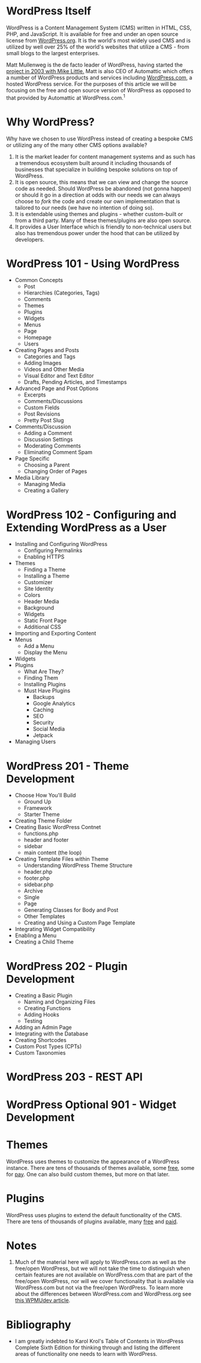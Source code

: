 # WordPress Itself
WordPress is a Content Management System (CMS) written in HTML, CSS, PHP, and JavaScript. It is available for free and under an open source license from [WordPress.org](wordpress.org). It is the world's most widely used CMS and is utilized by well over 25% of the world's websites that utilize a CMS - from small blogs to the largest enterprises.

Matt Mullenweg is the de facto leader of WordPress, having started the [project in 2003 with Mike Little.](wordpress.org/about/) Matt is also CEO of Automattic which offers a number of WordPress products and services including [WordPress.com](wordpress.com), a hosted WordPress service. For the purposes of this article we will be focusing on the free and open source version of WordPress as opposed to that provided by Automattic at WordPress.com.<sup>1</sup>

# Why WordPress?
Why have we chosen to use WordPress instead of creating a bespoke CMS or utilizing any of the many other CMS options available?

1. It is the market leader for content management systems and as such has a tremendous ecosystem built around it including thousands of businesses that specialize in building bespoke solutions on top of WordPress.
1. It is open source, this means that we can view and change the source code as needed. Should WordPress be abandoned (not gonna happen) or should it go in a direction at odds with our needs we can always choose to *fork* the code and create our own implementation that is tailored to our needs (we have no intention of doing so).
1. It is extendable using themes and plugins - whether custom-built or from a third party. Many of these themes/plugins are also open source.
1. It provides a User Interface which is friendly to non-technical users but also has tremendous power under the hood that can be utilized by developers.

# WordPress 101 - Using WordPress
- Common Concepts
  - Post
  - Hierarchies (Categories, Tags)
  - Comments
  - Themes
  - Plugins
  - Widgets
  - Menus
  - Page
  - Homepage
  - Users
- Creating Pages and Posts
  - Categories and Tags
  - Adding Images
  - Videos and Other Media
  - Visual Editor and Text Editor
  - Drafts, Pending Articles, and Timestamps
- Advanced Page and Post Options
  - Excerpts
  - Comments/Discussions
  - Custom Fields
  - Post Revisions
  - Pretty Post Slug
- Comments/Discussion
  - Adding a Comment
  - Discussion Settings
  - Moderating Comments
  - Eliminating Comment Spam
- Page Specific
  - Choosing a Parent
  - Changing Order of Pages
- Media Library
  - Managing Media
  - Creating a Gallery
  
# WordPress 102 - Configuring and Extending WordPress as a User
- Installing and Configuring WordPress
  - Configuring Permalinks
  - Enabling HTTPS
- Themes
  - Finding a Theme
  - Installing a Theme
  - Customizer
  - Site Identity
  - Colors
  - Header Media
  - Background
  - Widgets
  - Static Front Page
  - Additional CSS
- Importing and Exporting Content
- Menus
  - Add a Menu
  - Display the Menu
- Widgets
- Plugins
  - What Are They?
  - Finding Them
  - Installing Plugins
  - Must Have Plugins
    - Backups
    - Google Analytics
    - Caching
    - SEO
    - Security
    - Social Media
    - Jetpack
 - Managing Users

# WordPress 201 - Theme Development
- Choose How You'll Build
  - Ground Up
  - Framework
  - Starter Theme
- Creating Theme Folder
- Creating Basic WordPress Contnet
  - functions.php
  - header and footer
  - sidebar
  - main content (the loop)
- Creating Template Files within Theme
  - Understanding WordPress Theme Structure
  - header.php
  - footer.php
  - sidebar.php
  - Archive
  - Single
  - Page
  - Generating Classes for Body and Post
  - Other Templates
  - Creating and Using a Custom Page Template
- Integrating Widget Compatibility
- Enabling a Menu
- Creating a Child Theme

# WordPress 202 - Plugin Development
- Creating a Basic Plugin
  - Naming and Organizing Files
  - Creating Functions
  - Adding Hooks
  - Testing
- Adding an Admin Page
- Integrating with the Database
- Creating Shortcodes
- Custom Post Types (CPTs)
- Custom Taxonomies

# WordPress 203 - REST API

# WordPress Optional 901 - Widget Development


# Themes
WordPress uses themes to customize the appearance of a WordPress instance. There are tens of thousands of themes available, some [free](wordpress.org/themes), some for [pay](themeforest.net). One can also build custom themes, but more on that later.

# Plugins
WordPress uses plugins to extend the default functionality of the CMS. There are tens of thousands of plugins available, many [free](wordpress.org/plugins/) and [paid](codecanyon.net).

# Notes
1. Much of the material here will apply to WordPress.com as well as the free/open WordPress, but we will not take the time to distinguish when certain features are not available on WordPress.com that are part of the free/open WordPress, nor will we cover functionality that is available via WordPress.com but not via the free/open WordPress. To learn more about the differences between WordPress.com and WordPress.org see [this WPMUdev article](https://premium.wpmudev.org/blog/wordpress-com-and-wordpress-org/).

# Bibliography
- I am greatly indebted to Karol Krol's Table of Contents in WordPress Complete Sixth Edition for thinking through and listing the different areas of functionality one needs to learn with WordPress.
